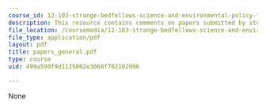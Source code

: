 ```yaml
---
course_id: 12-103-strange-bedfellows-science-and-environmental-policy-fall-2005
description: This resource contains comments on papers submitted by students.
file_location: /coursemedia/12-103-strange-bedfellows-science-and-environmental-policy-fall-2005/499a599f9d1125002e3068f702102996_papers_general.pdf
file_type: application/pdf
layout: pdf
title: papers_general.pdf
type: course
uid: 499a599f9d1125002e3068f702102996

---
```

None